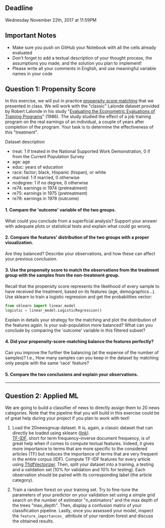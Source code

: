 ## Deadline

Wednesday November 22th, 2017 at 11:59PM

## Important Notes

- Make sure you push on GitHub your Notebook with all the cells already evaluated
- Don't forget to add a textual description of your thought process, the assumptions you made, and the solution you plan to implement!
- Please write all your comments in English, and use meaningful variable names in your code

## Question 1: Propensity Score

In this exercise, we will put in practice [propensity score matching](http://www.stewartschultz.com/statistics/books/Design%20of%20observational%20studies.pdf) that we presented in class. We will work with the "classic" Lalonde dataset provided by Robert Lalonde in his study "[Evaluating the Econometric Evaluations of Training Programs](http://people.hbs.edu/nashraf/LaLonde_1986.pdf)" (1986). The study studied the effect of a job training program on the real earnings of an individual, a couple of years after completion of the program. Your task is to determine the effectiveness of this "treatment".

Dataset description

- treat: 1 if treated in the National Supported Work Demonstration, 0 if from the Current Population Survey
- age: age
- educ: years of education
- race: factor; black, Hispanic (hispan), or white
- married: 1 if married, 0 otherwise
- nodegree: 1 if no degree, 0 otherwise
- re74: earnings in 1974 (pretreatment)
- re75: earnings in 1975 (pretreatment)
- re78: earnings in 1978 (outcome)


#### 1. Compare the 'outcome' variable of the two groups.
What could you conclude from a superficial analysis? Support your answer with adequate plots or statistical tests and explain what could go wrong.

#### 2. Compare the features' distribution of the two groups with a proper visualization.
Are they balanced? Describe your observations, and how these can affect your previous conclusion.

#### 3. Use the propensity score to match the observations from the treatment group with the samples from the non-treatment group.
Recall that the propensity score represents the likelihood of every sample to have received the treatment, based on its features (age, demographics...). Use sklearn to train a logistic regression and get the probabilities vector:

```python
from sklearn import linear_model
logistic = linear_model.LogisticRegression()
```

Explain in details your strategy for the matching and plot the distribution of the features again. Is your sub-population more balanced? What can you conclude by comparing the 'outcome' variable in this filtered subset?

#### 4. Did your propensity-score-matching balance the features perfectly?
Can you improve the further the balancing (at the expense of the number of samples)? I.e., How many samples can you keep in the dataset by matching only people with the same 'race' feature?

#### 5. Compare the two conclusions and explain your observations.

___

## Question 2: Applied ML

We are going to build a classifier of news to directly assign them to 20 news categories. Note that the pipeline that you will build in this exercise could be of great help during your project if you plan to work with text!

1. Load the 20newsgroup dataset. It is, again, a classic dataset that can directly be loaded using sklearn ([link](http://scikit-learn.org/stable/datasets/twenty_newsgroups.html)).  
[TF-IDF](https://en.wikipedia.org/wiki/Tf%E2%80%93idf), short for term frequency–inverse document frequency, is of great help when if comes to compute textual features. Indeed, it gives more importance to terms that are more specific to the considered articles (TF) but reduces the importance of terms that are very frequent in the entire corpus (IDF). Compute TF-IDF features for every article using [TfidfVectorizer](http://scikit-learn.org/stable/modules/generated/sklearn.feature_extraction.text.TfidfVectorizer.html). Then, split your dataset into a training, a testing and a validation set (10% for validation and 10% for testing). Each observation should be paired with its corresponding label (the article category).


2. Train a random forest on your training set. Try to fine-tune the parameters of your predictor on your validation set using a simple grid search on the number of estimator "n_estimators" and the max depth of the trees "max_depth". Then, display a confusion matrix of your classification pipeline. Lastly, once you assessed your model, inspect the `feature_importances_` attribute of your random forest and discuss the obtained results.


